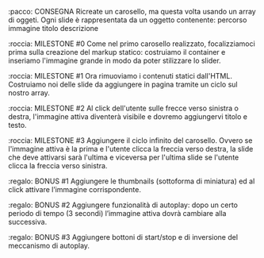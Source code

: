 :pacco: CONSEGNA
Ricreate un carosello, ma questa volta usando un array di oggeti.
Ogni slide è rappresentata da un oggetto contenente:
    percorso immagine
    titolo
    descrizione

:roccia: MILESTONE #0
Come nel primo carosello realizzato, focalizziamoci prima sulla creazione del markup statico: costruiamo il container e inseriamo l'immagine grande in modo da poter stilizzare lo slider.

:roccia: MILESTONE #1
Ora rimuoviamo i contenuti statici dall'HTML.
Costruiamo noi delle slide da aggiungere in pagina tramite un ciclo sul nostro array.

:roccia: MILESTONE #2
Al click dell'utente sulle frecce verso sinistra o destra, l'immagine attiva diventerà visibile e dovremo aggiungervi titolo e testo.

:roccia: MILESTONE #3
Aggiungere il ciclo infinito del carosello. Ovvero se l'immagine attiva è la prima e l'utente clicca la freccia verso destra, la slide che deve attivarsi sarà l'ultima e viceversa per l'ultima slide se l'utente clicca la freccia verso sinistra.

:regalo: BONUS #1
Aggiungere le thumbnails (sottoforma di miniatura) ed al click attivare l’immagine corrispondente.

:regalo: BONUS #2
Aggiungere funzionalità di autoplay: dopo un certo periodo di tempo (3 secondi) l’immagine attiva dovrà cambiare alla successiva.

:regalo: BONUS #3
Aggiungere bottoni di start/stop e di inversione del meccanismo di autoplay.